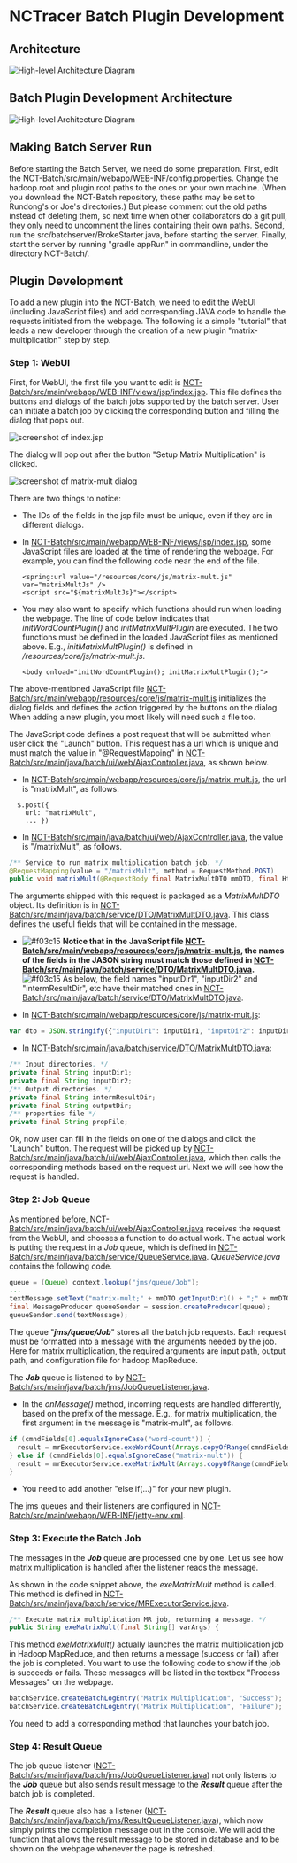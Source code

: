 # NCTracer Batch Plugin Development

## Architecture
![High-level Architecture Diagram](./README.md.pics/HLArch.jpg)

## Batch Plugin Development Architecture
![High-level Architecture Diagram](./README.md.pics/HLBatchArch.jpg)

## Making Batch Server Run
Before starting the Batch Server, we need do some preparation. 
First, edit the NCT-Batch/src/main/webapp/WEB-INF/config.properties. Change the hadoop.root and plugin.root paths to the ones on your own machine. (When you download the NCT-Batch repository, these paths may be set to Rundong's or Joe's directories.) But please comment out the old paths instead of deleting them, so next time when other collaborators do a git pull, they only need to uncomment the lines containing their own paths.
Second, run the src/batchserver/BrokeStarter.java, before starting the server.
Finally, start the server by running "gradle appRun" in commandline, under the directory NCT-Batch/.

## Plugin Development
To add a new plugin into the NCT-Batch, we need to edit the WebUI (including JavaScript files) and add corresponding JAVA code to handle the requests initiated from the webpage. The following is a simple "tutorial" that leads a new developer through the creation of a new plugin "matrix-multiplication" step by step.

### Step 1: WebUI
First, for WebUI, the first file you want to edit is [NCT-Batch/src/main/webapp/WEB-INF/views/jsp/index.jsp](./src/main/webapp/WEB-INF/views/jsp/index.jsp). This file defines the buttons and dialogs of the batch jobs supported by the batch server. User can initiate a batch job by clicking the corresponding button and filling the dialog that pops out.

![screenshot of index.jsp](./README.md.pics/pic-index-jsp.png)

The dialog will pop out after the button "Setup Matrix Multiplication" is clicked.

![screenshot of matrix-mult dialog](./README.md.pics/pic-index-matrix-mult.png)

There are two things to notice:
* The IDs of the fields in the jsp file must be unique, even if they are in different dialogs. 

* In [NCT-Batch/src/main/webapp/WEB-INF/views/jsp/index.jsp](./src/main/webapp/WEB-INF/views/jsp/index.jsp), some JavaScript files are loaded at the time of rendering the webpage. For example, you can find the following code near the end of the file.
  ```
  <spring:url value="/resources/core/js/matrix-mult.js" var="matrixMultJs" />
  <script src="${matrixMultJs}"></script>
  ```

* You may also want to specify which functions should run when loading the webpage. The line of code below indicates that *initWordCountPlugin()* and *initMatrixMultPlugin* are executed. The two functions must be defined in the loaded JavaScript files as mentioned above. E.g., *initMatrixMultPlugin()* is defined in */resources/core/js/matrix-mult.js*.
  ```
  <body onload="initWordCountPlugin(); initMatrixMultPlugin();">
  ```

The above-mentioned JavaScript file [NCT-Batch/src/main/webapp/resources/core/js/matrix-mult.js](./src/main/webapp/resources/core/js/matrix-mult.js) initializes the dialog fields and defines the action triggered by the buttons on the dialog. When adding a new plugin, you most likely will need such a file too.

The JavaScript code defines a post request that will be submitted when user click the "Launch" button. This request has a url which is unique and must match the value in "@RequestMapping" in [NCT-Batch/src/main/java/batch/ui/web/AjaxController.java](./src/main/java/batch/ui/web/AjaxController.java), as shown below.

* In [NCT-Batch/src/main/webapp/resources/core/js/matrix-mult.js](./src/main/webapp/resources/core/js/matrix-mult.js), the url is "matrixMult", as follows.
```
  $.post({
    url: "matrixMult", 
    ... })
```
* In [NCT-Batch/src/main/java/batch/ui/web/AjaxController.java](./src/main/java/batch/ui/web/AjaxController.java), the value is "/matrixMult", as follows.
```java
/** Service to run matrix multiplication batch job. */
@RequestMapping(value = "/matrixMult", method = RequestMethod.POST)
public void matrixMult(@RequestBody final MatrixMultDTO mmDTO, final HttpSession session) {
```  
The arguments shipped with this request is packaged as a *MatrixMultDTO* object. Its definition is in [NCT-Batch/src/main/java/batch/service/DTO/MatrixMultDTO.java](src/main/java/batch/service/DTO/MatrixMultDTO.java). This class defines the useful fields that will be contained in the message. 
* ![#f03c15](https://placehold.it/15/f03c15/000000?text=+) __**Notice that in the JavaScript file [NCT-Batch/src/main/webapp/resources/core/js/matrix-mult.js](./src/main/webapp/resources/core/js/matrix-mult.js), the names of the fields in the JASON string must match those defined in [NCT-Batch/src/main/java/batch/service/DTO/MatrixMultDTO.java](src/main/java/batch/service/DTO/MatrixMultDTO.java).**__ ![#f03c15](https://placehold.it/15/f03c15/000000?text=+) As below, the field names "inputDir1", "inputDir2" and "intermResultDir", etc have their matched ones in [NCT-Batch/src/main/java/batch/service/DTO/MatrixMultDTO.java](src/main/java/batch/service/DTO/MatrixMultDTO.java).
  
* In [NCT-Batch/src/main/webapp/resources/core/js/matrix-mult.js](./src/main/webapp/resources/core/js/matrix-mult.js):
```javascript
var dto = JSON.stringify({"inputDir1": inputDir1, "inputDir2": inputDir2, "intermResultDir": intermResultDir, "outputDir": matrixProductDir, "propFile": matrixPropFile, "N0": N0, "N1": N1, "N2": N2, "B0": B0, "B1": B1, "B2": B2});
```   
* In [NCT-Batch/src/main/java/batch/service/DTO/MatrixMultDTO.java](src/main/java/batch/service/DTO/MatrixMultDTO.java):    
```java
/** Input directories. */
private final String inputDir1;
private final String inputDir2;
/** Output directories. */
private final String intermResultDir;
private final String outputDir;
/** properties file */
private final String propFile;
```

Ok, now user can fill in the fields on one of the dialogs and click the "Launch" button. The request will be picked up by [NCT-Batch/src/main/java/batch/ui/web/AjaxController.java](./src/main/java/batch/ui/web/AjaxController.java), which then calls the corresponding methods based on the request url. Next we will see how the request is handled.

### Step 2: Job Queue
As mentioned before, [NCT-Batch/src/main/java/batch/ui/web/AjaxController.java](./src/main/java/batch/ui/web/AjaxController.java) receives the request from the WebUI, and chooses a function to do actual work. The actual work is putting the request in a *Job* queue, which is defined in [NCT-Batch/src/main/java/batch/service/QueueService.java](./src/main/java/batch/service/QueueService.java). *QueueService.java* contains the following code.
```java
queue = (Queue) context.lookup("jms/queue/Job");
...
textMessage.setText("matrix-mult;" + mmDTO.getInputDir1() + ";" + mmDTO.getInputDir2() + ";" + mmDTO.getIntermResultDir() + ";" + mmDTO.getOutputDir() + ";" + mmDTO.getConfigFile());
final MessageProducer queueSender = session.createProducer(queue);
queueSender.send(textMessage);
``` 
The queue "***jms/queue/Job***" stores all the batch job requests. Each request must be formatted into a message with the arguments needed by the job. Here for matrix multiplication, the required arguments are input path, output path, and configuration file for hadoop MapReduce.

The ***Job*** queue is listened to by [NCT-Batch/src/main/java/batch/jms/JobQueueListener.java](./src/main/java/batch/jms/JobQueueListener.java).

+ In the *onMessage()* method, incoming requests are handled differently, based on the prefix of the message. E.g., for matrix multiplication, the first argument in the message is "matrix-mult", as follows.
```java
if (cmndFields[0].equalsIgnoreCase("word-count")) {
  result = mrExecutorService.exeWordCount(Arrays.copyOfRange(cmndFields, 1, cmndFields.length));
} else if (cmndFields[0].equalsIgnoreCase("matrix-mult")) {
  result = mrExecutorService.exeMatrixMult(Arrays.copyOfRange(cmndFields, 1, cmndFields.length));
}
```
+ You need to add another "else if(...)" for your new plugin.

The jms queues and their listeners are configured in [NCT-Batch/src/main/webapp/WEB-INF/jetty-env.xml](./src/main/webapp/WEB-INF/jetty-env.xml).

### Step 3: Execute the Batch Job
The messages in the ***Job*** queue are processed one by one. Let us see how matrix multiplication is handled after the listener reads the message. 

As shown in the code snippet above, the *exeMatrixMult* method is called. This method is defined in [NCT-Batch/src/main/java/batch/service/MRExecutorService.java](./src/main/java/batch/service/MRExecutorService.java).
```java
/** Execute matrix multiplication MR job, returning a message. */
public String exeMatrixMult(final String[] varArgs) {
```
This method *exeMatrixMult()* actually launches the matrix multiplication job in Hadoop MapReduce, and then returns a message (success or fail) after the job is completed. You want to use the following code to show if the job is succeeds or fails. These messages will be listed in the textbox "Process Messages" on the webpage. 
```java
batchService.createBatchLogEntry("Matrix Multiplication", "Success");
batchService.createBatchLogEntry("Matrix Multiplication", "Failure");
```

You need to add a corresponding method that launches your batch job.

### Step 4: Result Queue
The job queue listener ([NCT-Batch/src/main/java/batch/jms/JobQueueListener.java](./src/main/java/batch/jms/JobQueueListener.java)) not only listens to the ***Job*** queue but also sends result message to the ***Result*** queue after the batch job is completed.

The ***Result*** queue also has a listener ([NCT-Batch/src/main/java/batch/jms/ResultQueueListener.java](./src/main/java/batch/jms/ResultQueueListener.java)), which now simply prints the completion message out in the console. We will add the function that allows the result message to be stored in database and to be shown on the webpage whenever the page is refreshed. 
